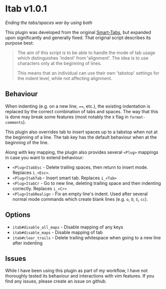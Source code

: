 # Itab v1.0.1

*Ending the tabs/spaces war by using both*

This plugin was developed from the original [Smart-Tabs][1], but expanded upon
significantly and generally fixed. That original script describes its purpose
best:

> The aim of this script is to be able to handle the mode of tab usage which
> distinguishes 'indent' from 'alignment'. The idea is to use <tab> characters
> only at the beginning of lines.
>
> This means that an individual can use their own 'tabstop' settings for the
> indent level, while not affecting alignment.

 [1]: https://github.com/vim-scripts/Smart-Tabs

## Behaviour

When indenting (e.g. on a new line, `==`, etc.), the existing indentation is
replaced by the correct combination of tabs and spaces. The way that this is
done may break some features (most notably the x flag in `format-comments`).

This plugin also overrides tab to insert spaces up to a tabstop when not at the
beginning of a line. The tab key has the default behaviour when at the beginning
of the line.

Along with key mapping, the plugin also provides several `<Plug>` mappings in
case you want to extend behaviour:

- `<Plug>ItabEsc` - Delete trailing spaces, then return to insert mode. Replaces `i_<Esc>`.
- `<Plug>ItabTab` - Insert smart tab. Replaces `i_<Tab>`
- `<Plug>ItabCr` - Go to new line, deleting trailing space and then indenting
  correctly. Replaces `i_<Cr>`
- `<Plug>ItabRealign` - Fix an empty line's indent. Used after several normal
  mode commands which create blank lines (e.g. `o`, `O`, `S`, `cc`).

## Options

- `itab#disable_all_maps` - Disable mapping of any keys
- `itab#disable_maps` - Disable mapping of tab
- `itab#clear_trails` - Delete trailing whitespace when going to a new line
  after indenting

## Issues

While I have been using this plugin as part of my workflow, I have not
thoroughly tested its behaviour and interactions with vim features. If you find
any issues, please create an issue on github.

